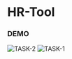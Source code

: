 # HR-Tool
### DEMO
![TASK-2](https://user-images.githubusercontent.com/69851775/200237138-4c905e3f-4c7b-49d6-bd7a-6ffea2d47a79.png)
![TASK-1](https://user-images.githubusercontent.com/69851775/200237152-09249d93-54ff-4836-bc98-d0ca05694abc.png)
